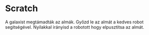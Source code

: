 # Scratch
A galaxist megtámadták az almák. Győzd le az almát a kedves robot segitségével. Nyilakkal irányisd a robotott hogy elpusztitsa az almát.
